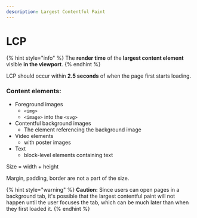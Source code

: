 ```yaml
---
description: Largest Contentful Paint
---
```


# LCP



{% hint style="info" %}
The **render time** of the **largest content element** visible **in the viewport**.
{% endhint %}

LCP should occur within **2.5 seconds** of when the page first starts loading.

### Content elements:

* Foreground images
  * `<img>`
  * `<image>` into the `<svg>`
* Contentful background images
  * The element referencing the background image
* Video elements
  * with poster images
* Text
  * block-level elements containing text

Size = width + height 

Margin, padding, border are not a part of the size.

{% hint style="warning" %}
**Caution:** Since users can open pages in a background tab, it's possible that the largest contentful paint will not happen until the user focuses the tab, which can be much later than when they first loaded it.
{% endhint %}



